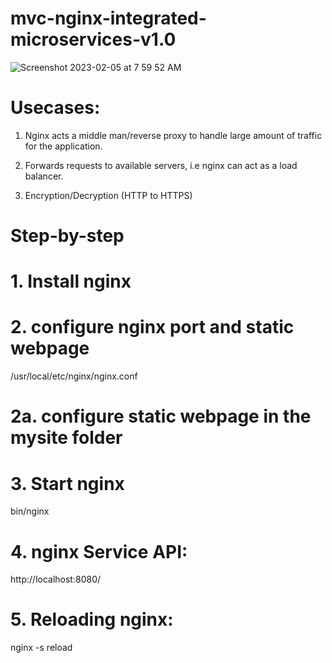 # mvc-nginx-integrated-microservices-v1.0


![Screenshot 2023-02-05 at 7 59 52 AM](https://user-images.githubusercontent.com/44409170/216820163-8cdb0f56-0b49-4e64-80ed-db78087fd750.png)


# Usecases:

1. Nginx acts a middle man/reverse proxy to handle large amount of traffic for the application.

2. Forwards requests to available servers, i.e nginx can act as a load balancer.

3. Encryption/Decryption (HTTP to HTTPS)

# Step-by-step

# 1. Install nginx

# 2. configure nginx port and static webpage

/usr/local/etc/nginx/nginx.conf

# 2a. configure static webpage in the mysite folder

# 3. Start nginx

bin/nginx

# 4. nginx Service API:

http://localhost:8080/

# 5. Reloading nginx:

nginx -s reload
